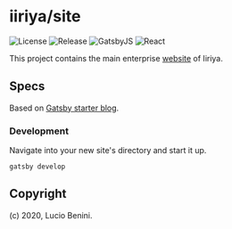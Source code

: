 # iiriya/site

![License](https://img.shields.io/github/license/iiriya/site)
![Release](https://img.shields.io/github/v/release/iiriya/site)
![GatsbyJS](https://img.shields.io/github/package-json/dependency-version/iiriya/site/gatsby)
![React](https://img.shields.io/github/package-json/dependency-version/iiriya/site/react)

This project contains the main enterprise [website](https://iiriya.com/) of Iiriya.

## Specs

Based on [Gatsby starter blog](https://github.com/gatsbyjs/gatsby-starter-blog).

### Development

Navigate into your new site's directory and start it up.

```shell
gatsby develop
```

## Copyright

(c) 2020, Lucio Benini.
